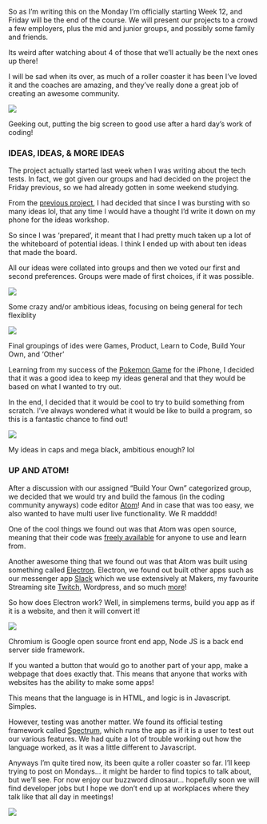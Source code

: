 So as I’m writing this on the Monday I’m officially starting Week 12, and Friday will be the end of the course. We will present our projects to a crowd a few employers, plus the mid and junior groups, and possibly some family and friends.

Its weird after watching about 4 of those that we’ll actually be the next ones up there!

I will be sad when its over, as much of a roller coaster it has been I’ve loved it and the coaches are amazing, and they’ve really done a great job of creating an awesome community.

![](https://cdn-images-1.medium.com/max/800/0*I807k0YIV3EiQM7G.JPG)

Geeking out, putting the big screen to good use after a hard day’s work of coding!

### IDEAS, IDEAS, & MORE IDEAS

The project actually started last week when I was writing about the tech tests. In fact, we got given our groups and had decided on the project the Friday previous, so we had already gotten in some weekend studying.

From the [previous project](https://thep-log.blogspot.co.uk/2017/10/makers-week-nine-we-built-iphone-game.html), I had decided that since I was bursting with so many ideas lol, that any time I would have a thought I’d write it down on my phone for the ideas workshop.

So since I was ‘prepared’, it meant that I had pretty much taken up a lot of the whiteboard of potential ideas. I think I ended up with about ten ideas that made the board.

All our ideas were collated into groups and then we voted our first and second preferences. Groups were made of first choices, if it was possible.

![](https://cdn-images-1.medium.com/max/800/0*E61nuM-EagttrsDP.JPG)

Some crazy and/or ambitious ideas, focusing on being general for tech flexiblity

![](https://cdn-images-1.medium.com/max/800/0*cokn_zTYI-NhQt3S.JPG)

Final groupings of ides were Games, Product, Learn to Code, Build Your Own, and ‘Other’

Learning from my success of the [Pokemon Game](https://thep-log.blogspot.co.uk/2017/10/makers-week-nine-we-built-iphone-game.html) for the iPhone, I decided that it was a good idea to keep my ideas general and that they would be based on what I wanted to try out.

In the end, I decided that it would be cool to try to build something from scratch. I’ve always wondered what it would be like to build a program, so this is a fantastic chance to find out!

![](https://cdn-images-1.medium.com/max/800/0*TKijPJYG5-mmIkso.JPG)

My ideas in caps and mega black, ambitious enough? lol

### UP AND ATOM!

After a discussion with our assigned “Build Your Own” categorized group, we decided that we would try and build the famous (in the coding community anyways) code editor [Atom](https://atom.io/)! And in case that was too easy, we also wanted to have multi user live functionality. We R madddd!

One of the cool things we found out was that Atom was open source, meaning that their code was [freely available](https://github.com/atom) for anyone to use and learn from.

Another awesome thing that we found out was that Atom was built using something called [Electron](https://electron.atom.io/). Electron, we found out built other apps such as our messenger app [Slack](https://slack.com/) which we use extensively at Makers, my favourite Streaming site [Twitch](https://go.twitch.tv/), Wordpress, and so much [more](https://electron.atom.io/apps/)!

So how does Electron work? Well, in simplemens terms, build you app as if it is a website, and then it will convert it!

![](https://cdn-images-1.medium.com/max/800/0*SXbB07qeWp-fdTun.png)

Chromium is Google open source front end app, Node JS is a back end server side framework.

If you wanted a button that would go to another part of your app, make a webpage that does exactly that. This means that anyone that works with websites has the ability to make some apps!

This means that the language is in HTML, and logic is in Javascript. Simples.

However, testing was another matter. We found its official testing framework called [Spectrum](https://electron.atom.io/spectron/), which runs the app as if it is a user to test out our various features. We had quite a lot of trouble working out how the language worked, as it was a little different to Javascript.

Anyways I’m quite tired now, its been quite a roller coaster so far. I’ll keep trying to post on Mondays… it might be harder to find topics to talk about, but we’ll see. For now enjoy our buzzword dinosaur… hopefully soon we will find developer jobs but I hope we don’t end up at workplaces where they talk like that all day in meetings!

![](https://cdn-images-1.medium.com/max/800/0*fQKnbRnPuV20OarM.JPG)